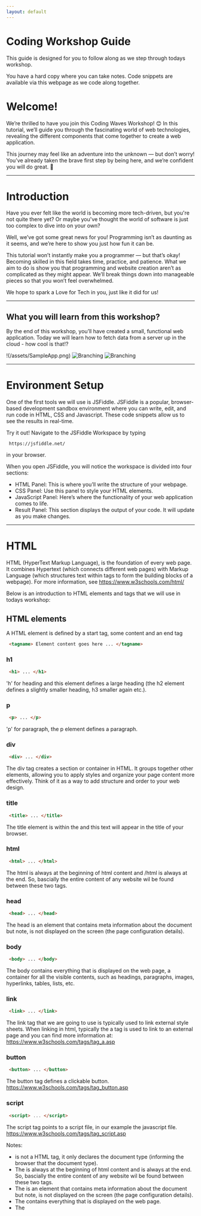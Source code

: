 ```yaml
---
layout: default
---
```


# Coding Workshop Guide

This guide is designed for you to follow along as we step through todays workshop. 

You have a hard copy where you can take notes. Code snippets are available via this webpage as we code along together.



# Welcome!

We’re thrilled to have you join this Coding Waves Workshop! 😊 In this tutorial, we’ll guide you through the fascinating world of web technologies, revealing the different components that come together to create a web application.

This journey may feel like an adventure into the unknown — but don’t worry! You’ve already taken the brave first step by being here, and we’re confident you will do great. 🌟


 - - - -

# Introduction

Have you ever felt like the world is becoming more tech-driven, but you're not quite there yet? Or maybe you've thought the world of software is just too complex to dive into on your own?

Well, we’ve got some great news for you! Programming isn’t as daunting as it seems, and we’re here to show you just how fun it can be.

This tutorial won’t instantly make you a programmer — but that’s okay! Becoming skilled in this field takes time, practice, and patience. What we aim to do is show you that programming and website creation aren’t as complicated as they might appear. We’ll break things down into manageable pieces so that you won’t feel overwhelmed.

We hope to spark a Love for Tech in you, just like it did for us!

 - - - -
 
## What you will learn from this workshop?

By the end of this workshop, you’ll have created a small, functional web application. Today we will learn how to fetch data from a server up in the cloud - how cool is that!?

!(/assets/SampleApp.png)
![Branching](https://guides.github.com/assets/SampleApp.png)
![Branching](https://github.com/amyoccodingwaves/amyoccodingwaves.github.io/activities/hello-world/branching.png)

 - - - -

# Environment Setup

One of the first tools we will use is JSFiddle. JSFiddle is a popular, browser-based development sandbox environment where you can write, edit, and run code in HTML, CSS and Javascript. These code snippets allow us to see the results in real-time.

Try it out! Navigate to the JSFiddle Workspace by typing 
```
 https://jsfiddle.net/ 
```
in your browser.


When you open JSFiddle, you will notice the workspace is divided into four sections:
*  HTML Panel: This is where you’ll write the structure of your webpage.
*  CSS Panel: Use this panel to style your HTML elements.
*  JavaScript Panel: Here’s where the functionality of your web application comes to life.
*  Result Panel: This section displays the output of your code. It will update as you make changes.


 - - - -
 

# HTML 

HTML (HyperText Markup Language), is the foundation of every web page. It combines Hypertext (which connects different web pages) with Markup Language (which structures text within tags to form the building blocks of a webpage). For more information, see https://www.w3schools.com/html/ 

Below is an introduction to HTML elements and tags that we will use in todays workshop:


## HTML elements
A HTML element is defined by a start tag, some content and an end tag

```html
 <tagname> Element content goes here ... </tagname>
```

### h1
  
```html
 <h1> ... </h1>
```

'h' for heading and this element defines a large heading (the h2 element defines a slightly smaller heading, h3 smaller again etc.).

### p
  
```html
 <p> ... </p>
```

'p' for paragraph, the p element defines a paragraph.

### div
  
```html
 <div> ... </div>
```
The div tag creates a section or container in HTML. It groups together other elements, allowing you to apply styles and organize your page content more effectively. Think of it as a way to add structure and order to your web design.


### title
  
```html
 <title> ... </title>
```

The title element is within the <head> and this text will appear in the title of your browser.


### html
  
```html
 <html> ... </html>
```

The html is always at the beginning of html content and /html is always at the end. So, bascially the entire content of any website wil be found between these two tags.

### head
  
```html
 <head> ... </head>
```

The head is an element that contains meta information about the document but note, is not displayed on the screen (the page configuration details).

### body
  
```html
 <body> ... </body>
```

The body contains everything that is displayed on the web page, a container for all the visible contents, such as headings, paragraphs, images, hyperlinks, tables, lists, etc.

### link
  
```html
 <link> ... </link>
```
The link tag that we are going to use is typically used to link external style sheets. When linking in html, typically the a tag is used to link to an external page and you can find more information at: https://www.w3schools.com/tags/tag_a.asp 

### button
  
```html
 <button> ... </button>
```
The button tag defines a clickable button. https://www.w3schools.com/tags/tag_button.asp

### script
  
```html
 <script> ... </script>
```
The script tag points to a script file, in our example the javascript file. https://www.w3schools.com/tags/tag_script.asp


Notes: 
* <!DOCTYPE html> is not a HTML tag, it only declares the document type (informing the browser that the document type).
* The <html> is always at the beginning of html content and </html> is always at the end. So, bascially the entire content of any website wil be found between these two tags.
* The <head> is an element that contains meta information about the document but note, is not displayed on the screen (the page configuration details).
* The <body> contains everything that is displayed on the web page.
* The <title> element is within the <head> and this text will appear in the title of your browser.
* The <link> element is used for connecting your webpage to various resources such as CSS files (for styling) and JavaScript files (for added functionality). This practice is essential for creating dynamic, interactive, and well-designed websites.


## Let's practise some HTML

In the HTML panel in JSFiddle we are going to introduce some the HTML from above. 

Here's an example of basic HTML file. We invite you to recreate this in the HTML panel in your JSFiddle sandbox

```html
<!-- HTML code to display 'Hello, World!' -->
<head></head>
<body>
  <h1>Hello, World!</h1>
</body>
```

The first line introduces us to a comment in HTML. Comments are used in every language and this is how it looks in HTML. Note the exclamation mark at the beginning tag but not the end tag.

We are using the head and body elements, and as explained above, we populate the body to display content. Within the body we add a header, h1 in this example. We add the content 'Hello, World!' to our header. Note the indentation of the header here.

Once you have this replicated in your HTML panel on JSFiddle, click 'Run' on the top right hand corner of the sandbox and observe the Result Panel in the bottom right hand corner.

### Try it yourself
* Play with the content of the header and run the application again.
* Change the comments, delete a line, change the header size, play around with the code and click Run to see what happens.
* Create a div, button and input field

The cool HTML stuff we are going to ulilise here are a div section where we will display some data about weather, a search button (where we can search a location), and this will require a place to input the data.

```html
<html>

<head>
    <title>Coding Workshop Weather Application</title>
</head>

<body>
 <div class="container">
      <div class="input">
         <input type="text " class="inputValue" placeholder="Enter Location">
         <button class="button"><i class="fas fa-search"></i></button>
      </div>

      <div class="displayWeather">
         <h1 class="temp">----°C</h1>
         <p class="humidity">---</p>
         <p class="wind">---</p>
         <h4 class="desc">---</h4>
         <p class="icon">---</p>
      </div>

    </div>
</body>

</html>
```

Take a moment to think about apps on your phone that have some of these elements.

### Before we move onto CSS, add the following to the HTML panel on your local JSFiddle

Note the elements we have explained above. 


```html
<html>

<head>
    <!-- LINK TO CSS-->
    <link rel="stylesheet" href="./api.css">

    <!-- LINK TO FONT AWESOME-->
    <link rel="stylesheet" href="https://cdnjs.cloudflare.com/ajax/libs/font-awesome/5.15.2/css/all.min.css"
        integrity="sha512-HK5fgLBL+xu6dm/Ii3z4xhlSUyZgTT9tuc/hSrtw6uzJOvgRr2a9jyxxT1ely+B+xFAmJKVSTbpM/CuL7qxO8w=="
        crossorigin="anonymous" />

    <!-- LINK TO GOOGLE FONTS -->
    <link rel="preconnect" href="https://fonts.gstatic.com">
    <link href="https://fonts.googleapis.com/css2?family=Raleway:wght@300&display=swap" rel="stylesheet">

    <title>Coding Workshop Weather Application</title>
</head>

<body>
 <div class="container">
    
      <div class="displayWeather">
        <h2>WHATS THE WEATHER LIKE?</h2>
      </div>    

      <div class="input">
         <input type="text " class="inputValue" placeholder="Enter Location">
         <button class="button"><i class="fas fa-search"></i></button>
      </div>

      <div class="displayWeather">
         <h1 class="temp">----°C</h1>
         <p class="humidity">---</p>
         <p class="wind">---</p>
         <h4 class="desc">---</h4>
         <p class="icon">---</p>
      </div>

    </div>

    <!-- LINK TO JAVASCRIPT FILE -->
    <script src="./api.js"></script>
</body>

</html>
```

If you wish to learn more about HTML, check out https://www.w3schools.com/html


 - - - -

# CSS

CSS (Cascading Style Sheets) is the language used to style the appearance of web pages. While HTML is used to describe the structure and content of a web page, CSS is used to control it's visual presentation.

The CSS is really a place where you can make the look and feel of the app your own. Feeling eager? After the workshop play around with this file. https://www.w3schools.com/css/ offers lots of great resources to learn more about CSS. We will be only introducing this during the workshop.

### body
  
The <body> element is a crucial part of your HTML document. It wraps all the visible content of the web page, such as text, images, and other elements. By applying styles to the <body>, you can set default styles that affect the entire page. CSS is laid out a little different to HTML. 

For example:
```css
 body{
   font-family: 'Raleway', sans-serif;
   background-color: #FFFF00;
 }
```

Observe the curly brackets, semi-colons, more indentation and US-English when spelling 'color'. If you are keen to expand you CSS knowledge, be sure to check out https://www.w3schools.com/css .

### Try it yourself
* Try another font on line 2
* Lookup another background HEX color code from the Color Pickere here: https://htmlcolorcodes.com/


### Before we move onto Javascript, add the following to the CSS panel on your local JSFiddle
```css
body{
    display: flex;
    justify-content: center;
    align-items: center;
    height: 100vh;
    margin: 0;
    background-image: url('https://media.istockphoto.com/id/1094795004/photo/blue-water-texture-from-hot-egypt.jpg?s=1024x1024&w=is&k=20&c=7Tjht1tT57X4bhW1Awpkulh62bhyLmFNEu1jTr6n3ac=');
    background-repeat: no-repeat;
    background-size: cover;
}

.container {
    display: flex;
    justify-content: center;
    align-items: center;
    flex-direction: column;
    width: 100%;
    max-width: 420px;
    margin: 1em;
    padding: 2em;
    border-radius: 14px;
    background: rgb(234 234 234);
    background: #000000d0;
    color: white;
}

.input > input {
    border: none;
    outline: none;
    padding: 0.3rem;
    border-radius: 18px;
    color: rgb(255 255 255);
    background: #7c7c7c2b;
    font-family: 'Raleway', sans-serif;
}

button.button {
    border: none;
    width: 29px;
    padding: 6px;
    border-radius: 20px;
    background: #7c7c7c2b;
    color: white;
    font-family: 'Raleway', sans-serif;
    transition: (.5s);
}

button.button:focus{
    outline:none;
}

button.button:hover{
    border: 1px solid rgb(122, 112, 112) 
}

.displayTitle{
    display: flex;
    flex-direction: column;
    justify-content: center;
    align-items: center;
    font-family: 'Raleway', sans-serif;
}

.displayWeather{
    display: flex;
    flex-direction: column;
    justify-content: center;
    align-items: center;
    font-family: 'Raleway', sans-serif;
}
```




## Let's practise some CSS

Add the code snippet above to the CSS panel in JSFiddle and observe the changes in the Result Panel after clicking 'Run'.

So lets do this!


 - - - -


# JAVASCRIPT and an API

Bringing our focus to the bottom right hand panel of our JSFiddle, our javascript will go here. 

Sound the trumpets 🎺🎺🎺🎺🎺 - this is the important part of our tutorial today 🥳. 

This is where we will go and fetch all the Weather data. To data from a server, you need an API.

If there is one place to keep our attention and switch on - it's here. The HTML and CSS offer us the structure and styling but the javascript will handle all the action. And the big take away from today is understanding what an API is.

Working with Javascript offers you hands on, relevant coding experience, along with getting your head around what an API is.  This set's you up with industry relevant experience. We hope that you leave the workshop today with a positive introduction to what an API is.  

This Weather project will introduce the fundementals of javascript and to integrating an API in your project.  So let's get into it....


## What is Javascript?

JavaScript is a language that allows you to implement features on web pages. As mentioned above, it is where the action happens - where we create and control the content of our web page. This is known as responding to events (clicks, keystrokes etc.) to fetch and display data from external sources, and update content in real-time. Think about anything that moves, refreshes or changes on your screen. We will demonstrate this in our Weather app.


## Let's learn Javascript 

### var
  
```javascript
 varx = 10;
 console.log(x);
```
A variable is a container for storing information. In javascript, to declare a variable, first of all, we have to write the reserved keyword var. Then we have to give a name to the variable (in this example x). Then we add an equal sign to assign a value to the variable we have just declared. In this example we are declaring the variable x and assigning 10 to it. Then, we place a semicolon to end the declartion. JavaScript has two more reserved keywords for declaring variables: var, let and cost and if you wish to learn more see: https://www.w3schools.com/js/js_variables.asp

Note: var is a reserved keyword in java is becoming outdated. When declaring a variable in javascript. let and const are also reserved keywords in javascript to declare variables, and are becoming more commonly used. For simplicity of understanding we will stick to var for this workshop.

 - - - -

In the example below, we create a variable called x another called y and another called z and assign them values.
```javascript
var x = 4;
var y = 8;
var z = x + y;
document.getElementById("demo").innerHTML = 
"The value of z is: "+ z;
```
We are using what is known as a HTML DOM element here to change the HTML content of an element with id="demo". This may sound a bit overwhelming - bascially the _'document.getElementById("demo").innerHTML'_ line is helping us output the change we are making in the javascript file. The id _'demo'_ is linking the javascript and html here.

In order to display this, we need to add the following to the HTML panel on JSFiddle. We "output" the value inside an HTML paragraph with id="demo".
```html
<html>
<body>
  <p id="demo"></p>
</body>
</html>
```
For more information on HTML DOM elements see: https://www.w3schools.com/jsref/dom_obj_all.asp




![image](https://github.com/user-attachments/assets/48e49a39-f5a8-4136-b5e1-7307f58dd19a)



### What the hell is an API you ask?  
...
API stands for Application Programming Interface. It’s a set of rules that allows different software applications to communicate with each other. Think of an API as a bridge between your application and a service or data source. In this case, we’re using an API to fetch weather data.

An API is like a restaurant menu. It tells you what you can order (the data or services) and how to place your order (how to make requests). The weather API we’re using provides weather data based on our requests, like the current temperature or humidity for a specific city.


```


## BELOW ARE TO BE DELETED ONCE TUTORIAL FINALISED - useful to styling 

Layout ideas below


Text can be **bold**, _italic_, or ~~strikethrough~~.


[Link to another page](./another-page.html).

There should be whitespace between paragraphs.

There should be whitespace between paragraphs. We recommend including a README, or a file with information about your project.

# Header 1

This is a normal paragraph following a header. GitHub is a code hosting platform for version control and collaboration. It lets you and others work together on projects from anywhere.

## Header 2

> This is a blockquote following a header.
>
> When something is important enough, you do it even if the odds are not in your favor.

### Header 3

```js
// Javascript code with syntax highlighting.
var fun = function lang(l) {
  dateformat.i18n = require('./lang/' + l)
  return true;
}
```

```ruby
# Ruby code with syntax highlighting
GitHubPages::Dependencies.gems.each do |gem, version|
  s.add_dependency(gem, "= #{version}")
end
```

#### Header 4

*   This is an unordered list following a header.
*   This is an unordered list following a header.
*   This is an unordered list following a header.

##### Header 5

1.  This is an ordered list following a header.
2.  This is an ordered list following a header.
3.  This is an ordered list following a header.

###### Header 6

| head1        | head two          | three |
|:-------------|:------------------|:------|
| ok           | good swedish fish | nice  |
| out of stock | good and plenty   | nice  |
| ok           | good `oreos`      | hmm   |
| ok           | good `zoute` drop | yumm  |

### There's a horizontal rule below this.

* * *

### Here is an unordered list:

*   Item foo
*   Item bar
*   Item baz
*   Item zip

### And an ordered list:

1.  Item one
1.  Item two
1.  Item three
1.  Item four

### And a nested list:

- level 1 item
  - level 2 item
  - level 2 item
    - level 3 item
    - level 3 item
- level 1 item
  - level 2 item
  - level 2 item
  - level 2 item
- level 1 item
  - level 2 item
  - level 2 item
- level 1 item

### Small image

![Octocat](https://github.githubassets.com/images/icons/emoji/octocat.png)

### Large image

![Branching](https://guides.github.com/activities/hello-world/branching.png)


### Definition lists can be used with HTML syntax.

<dl>
<dt>Name</dt>
<dd>Godzilla</dd>
<dt>Born</dt>
<dd>1952</dd>
<dt>Birthplace</dt>
<dd>Japan</dd>
<dt>Color</dt>
<dd>Green</dd>
</dl>

```
Long, single-line code blocks should not wrap. They should horizontally scroll if they are too long. This line should be long enough to demonstrate this.
```

```
The final element.
```
